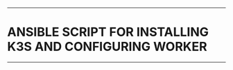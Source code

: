 -----------------------------
# ANSIBLE SCRIPT FOR INSTALLING K3S AND CONFIGURING WORKER
-----------------------------
